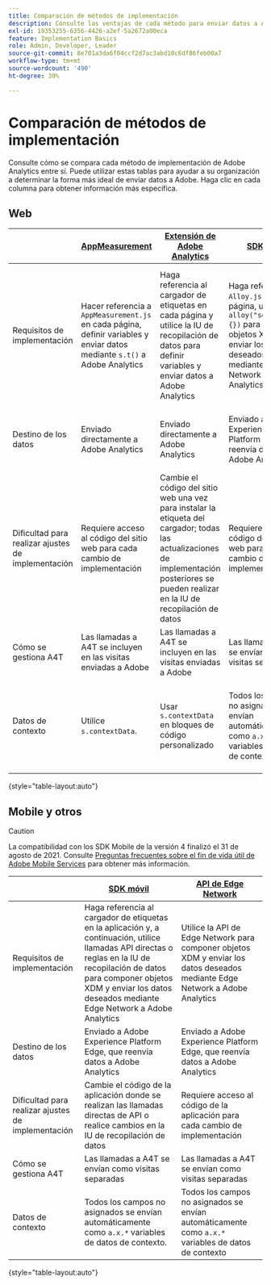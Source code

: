 ```yaml
---
title: Comparación de métodos de implementación
description: Consulte las ventajas de cada método para enviar datos a Adobe Analytics.
exl-id: 19353255-6356-4426-a2ef-5a2672a00eca
feature: Implementation Basics
role: Admin, Developer, Leader
source-git-commit: 8e701a3da6f04ccf2d7ac3abd10c6df86feb00a7
workflow-type: tm+mt
source-wordcount: '490'
ht-degree: 39%

---
```


# Comparación de métodos de implementación

Consulte cómo se compara cada método de implementación de Adobe Analytics entre sí. Puede utilizar estas tablas para ayudar a su organización a determinar la forma más ideal de enviar datos a Adobe. Haga clic en cada columna para obtener información más específica.

## Web

| | [AppMeasurement](/help/implement/js/overview.md) | [Extensión de Adobe Analytics](/help/implement/launch/overview.md) | [SDK web &#x200B;](/help/implement/aep-edge/web-sdk/overview.md#web-sdk) | [Extensión de Web SDK](/help/implement/aep-edge/web-sdk/overview.md#web-sdk-extension) |
| --- | --- | --- | --- | --- |
| Requisitos de implementación | Hacer referencia a `AppMeasurement.js` en cada página, definir variables y enviar datos mediante `s.t()` a Adobe Analytics | Haga referencia al cargador de etiquetas en cada página y utilice la IU de recopilación de datos para definir variables y enviar datos a Adobe Analytics | Haga referencia a `Alloy.js` en cada página, utilice `alloy("sendEvent",{})` para componer objetos XDM y enviar los datos deseados mediante Edge Network a Adobe Analytics | Cargador de etiquetas de referencia en cada página, utilice la IU de recopilación de datos para componer objetos XDM y enviar los datos deseados mediante Edge Network a Adobe Analytics |
| Destino de los datos | Enviado directamente a Adobe Analytics | Enviado directamente a Adobe Analytics | Enviado a Adobe Experience Platform Edge, que reenvía datos a Adobe Analytics | Enviado a Adobe Experience Platform Edge, que reenvía datos a Adobe Analytics |
| Dificultad para realizar ajustes de implementación | Requiere acceso al código del sitio web para cada cambio de implementación | Cambie el código del sitio web una vez para instalar la etiqueta del cargador; todas las actualizaciones de implementación posteriores se pueden realizar en la IU de recopilación de datos | Requiere acceso al código del sitio web para cada cambio de implementación | Cambie el código del sitio web una vez para instalar la etiqueta del cargador; todas las actualizaciones de implementación posteriores se pueden realizar en la IU de recopilación de datos |
| Cómo se gestiona A4T | Las llamadas a A4T se incluyen en las visitas enviadas a Adobe | Las llamadas a A4T se incluyen en las visitas enviadas a Adobe | Las llamadas a A4T se envían como visitas separadas | Las llamadas a A4T se envían como visitas separadas |
| Datos de contexto | Utilice `s.contextData`. | Usar `s.contextData` en bloques de código personalizado | Todos los campos no asignados se envían automáticamente como `a.x.*` variables de datos de contexto. | Todos los campos no asignados se envían automáticamente como `a.x.*` variables de datos de contexto. |

{style="table-layout:auto"}

## Mobile y otros

>[!CAUTION]
>
>La compatibilidad con los SDK Mobile de la versión 4 finalizó el 31 de agosto de 2021. Consulte [Preguntas frecuentes sobre el fin de vida útil de Adobe Mobile Services](https://experienceleague.adobe.com/docs/discontinued/using/mobile-services.html?lang=es) para obtener más información.


| | [SDK móvil](/help/implement/aep-edge/mobile-sdk/overview.md) | [API de Edge Network](/help/implement/aep-edge/api/overview.md) |
| --- | --- | --- |
| Requisitos de implementación | Haga referencia al cargador de etiquetas en la aplicación y, a continuación, utilice llamadas API directas o reglas en la IU de recopilación de datos para componer objetos XDM y enviar los datos deseados mediante Edge Network a Adobe Analytics | Utilice la API de Edge Network para componer objetos XDM y enviar los datos deseados mediante Edge Network a Adobe Analytics |
| Destino de los datos | Enviado a Adobe Experience Platform Edge, que reenvía datos a Adobe Analytics | Enviado a Adobe Experience Platform Edge, que reenvía datos a Adobe Analytics |
| Dificultad para realizar ajustes de implementación | Cambie el código de la aplicación donde se realizan las llamadas directas de API o realice cambios en la IU de recopilación de datos | Requiere acceso al código de la aplicación para cada cambio de implementación |
| Cómo se gestiona A4T | Las llamadas a A4T se envían como visitas separadas | Las llamadas a A4T se envían como visitas separadas |
| Datos de contexto | Todos los campos no asignados se envían automáticamente como `a.x.*` variables de datos de contexto. | Todos los campos no asignados se envían automáticamente como `a.x.*` variables de datos de contexto |

{style="table-layout:auto"}
